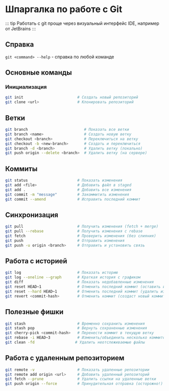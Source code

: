 # Шпаргалка по работе с Git

::: tip
Работать с git проще через визуальный интерфейс IDE, например от JetBrains
:::

## Справка

`git <command> --help` -  справка по любой команде

## Основные команды

### Инициализация
```bash
git init                        # Создать новый репозиторий
git clone <url>                 # Клонировать репозиторий
```

## Ветки

```bash
git branch                         # Показать все ветки
git branch <name>                  # Создать новую ветку
git checkout <branch>              # Переключиться на ветку
git checkout -b <new-branch>       # Создать и переключиться
git branch -d <branch>             # Удалить ветку (локально)
git push origin --delete <branch>  # Удалить ветку (на сервере)
```

## Коммиты

```bash
git status                      # Показать изменения
git add <file>                  # Добавить файл в staged
git add .                       # Добавить все изменения
git commit -m "message"         # Закоммитить изменения
git commit --amend              # Исправить последний коммит
```

## Синхронизация

```bash
git pull                        # Получить изменения (fetch + merge)
git pull --rebase               # Получить изменения с rebase
git fetch                       # Проверить изменения (без слияния)
git push                        # Отправить изменения
git push -u origin <branch>     # Отправить и установить связь
```

## Работа с историей

```bash
git log                         # Показать историю
git log --oneline --graph       # Краткая история с графиком
git diff                        # Показать недобавленные изменения
git reset HEAD~1                # Отменить последний коммит (оставить изменения)
git reset --hard HEAD~1         # Отменить последний коммит (удалить изменения)
git revert <commit-hash>        # Отменить коммит (создаст новый коммит)
```

## Полезные фишки

```bash
git stash                       # Временно сохранить изменения
git stash pop                   # Вернуть сохраненные изменения
git cherry-pick <commit-hash>   # Перенести коммит в текущую ветку
git rebase -i HEAD~3            # Изменить/объединить несколько коммитов
git clean -fd                  # Удалить неотслеживаемые файлы
```

## Работа с удаленным репозиторием

```bash
git remote -v                   # Показать удаленные репозитории
git remote add origin <url>     # Добавить удаленный репозиторий
git fetch --prune               # Удалить ссылки на удаленные ветки
git push origin --force         # Принудительная отправка (осторожно!)
```